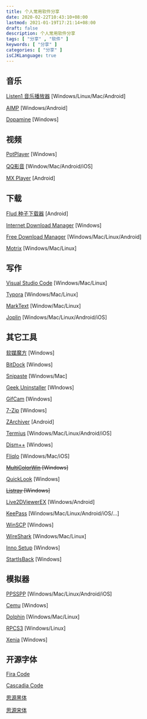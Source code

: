 ```yaml
---
title: 个人常用软件分享
date: 2020-02-22T10:43:10+08:00
lastmod: 2021-01-19T17:21:14+08:00
draft: false
description: 个人常用软件分享
tags: [ "分享" , "软件" ]
keywords: [ "分享" ]
categories: [ "分享" ]
isCJKLanguage: true
---
```


## 音乐

[Listen1 音乐播放器](http://listen1.github.io/listen1/) [Windows/Linux/Mac/Android]

[AIMP](https://www.aimp.ru/) [Windows/Android]

[Dopamine](http://www.digimezzo.com/software/dopamine/) [Windows]

## 视频

[PotPlayer](https://daumpotplayer.com/) [Windows]

[QQ影音](https://player.qq.com/) [Window/Mac/Android/iOS]

[MX Player](http://ouno.ys168.com/) [Android]

## 下载

[Flud 种子下载器](./) [Android]

[Internet Download Manager](http://idman.ys168.com/) [Windows]

[Free Download Manager](https://www.freedownloadmanager.org/) [Windows/Mac/Linux/Android]

[Motrix](https://motrix.app/) [Windows/Mac/Linux]

## 写作

[Visual Studio Code](https://code.visualstudio.com/) [Windows/Mac/Linux]

[Typora](https://www.typora.io/) [Windows/Mac/Linux]

[MarkText](https://marktext.app/) [Window/Mac/Linux]

[Joplin](https://joplinapp.org) [Windows/Mac/Linux/Android/iOS]

## 其它工具

[软媒魔方](http://mofang.ruanmei.com/) [Windows]

[BitDock](http://www.bitdock.cn/) [Windows]

[Snipaste](https://zh.snipaste.com/) [Windows/Mac]

[Geek Uninstaller](https://geekuninstaller.com/) [WIndows]

[GifCam](http://blog.bahraniapps.com/gifcam/) [Windows]

[7-Zip](https://www.7-zip.org/) [Windows]

[ZArchiver](http://zdevs.ru/) [Android]

[Termius](https://www.termius.com/) [Windows/Mac/Linux/Android/iOS]

[Dism++](http://www.chuyu.me/zh-Hans/) [Windows]

[Fliqlo](https://fliqlo.com/) [Windows/Mac/iOS]

~~[MultiColorWin](http://www.multicolorwin.com/) [Windows]~~

[QuickLook](https://pooi.moe/QuickLook/) [Windows]

~~[Listray](https://www.listary.com/) [Windows]~~

[Live2DViewerEX](https://store.steampowered.com/app/616720/Live2DViewerEX/) [Windows/Android]

[KeePass](https://keepass.info) [Windows/Mac/Linux/Android/iOS/...]

[WinSCP](https://winscp.net/eng/download.php) [Windows]

[WireShark](https://www.wireshark.org/) [Windows/Mac/Linux]

[Inno Setup](https://jrsoftware.org/isinfo.php) [Windows]

[StartIsBack](http://www.startisback.com/) [Windows]

## 模拟器

[PPSSPP](https://www.ppsspp.org/) [Windows/Mac/Linux/Android/iOS]

[Cemu](http://cemu.info/) [Windows]

[Dolphin](https://cn.dolphin-emu.org/) [Windows/Mac/Linux]

[RPCS3](https://rpcs3.net/) [Windows/Linux]

[Xenia](https://xenia.jp/) [Windows]

## 开源字体

[Fira Code](https://github.com/tonsky/FiraCode)

[Cascadia Code](https://github.com/microsoft/cascadia-code)

[思源黑体](https://github.com/adobe-fonts/source-han-sans)

[思源宋体](https://github.com/adobe-fonts/source-han-serif)
